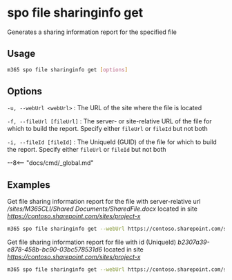 # spo file sharinginfo get

Generates a sharing information report for the specified file

## Usage

```sh
m365 spo file sharinginfo get [options]
```

## Options

`-u, --webUrl <webUrl>`
: The URL of the site where the file is located

`-f, --fileUrl [fileUrl]`
: The server- or site-relative URL of the file for which to build the report. Specify either `fileUrl` or `fileId` but not both

`-i, --fileId [fileId]`
: The UniqueId (GUID) of the file for which to build the report. Specify either `fileUrl` or `fileId` but not both

--8<-- "docs/cmd/_global.md"

## Examples

Get file sharing information report for the file with server-relative url _/sites/M365CLI/Shared Documents/SharedFile.docx_ located in site _https://contoso.sharepoint.com/sites/project-x_

```sh
m365 spo file sharinginfo get --webUrl https://contoso.sharepoint.com/sites/project-x --fileUrl "/sites/M365CLI/Shared Documents/SharedFile.docx"
```

Get file sharing information report for file with id (UniqueId) _b2307a39-e878-458b-bc90-03bc578531d6_ located in site _https://contoso.sharepoint.com/sites/project-x_

```sh
m365 spo file sharinginfo get --webUrl https://contoso.sharepoint.com/sites/project-x --fileId "b2307a39-e878-458b-bc90-03bc578531d6"
```
